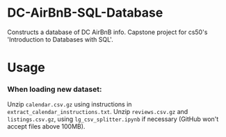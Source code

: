 # DC-AirBnB-SQL-Database
Constructs a database of DC AirBnB info. Capstone project for cs50's 'Introduction to Databases with SQL'.

# Usage

### When loading new dataset:

Unzip `calendar.csv.gz` using instructions in `extract_calendar_instructions.txt`.
Unzip `reviews.csv.gz` and `listings.csv.gz`, using `lg_csv_splitter.ipynb` if necessary (GitHub won't accept files above 100MB).